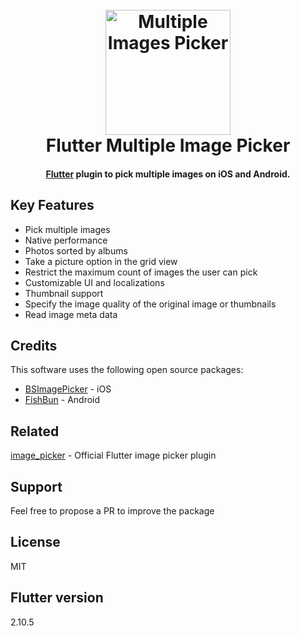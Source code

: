 <h1 align="center">
  <br>
  <a href="https://github.com/loic-hamdi/multiple_images_picker"><img src="https://github.com/loic-hamdi/multiple_images_picker/raw/master/screenshots/hero.png" alt="Multiple Images Picker" width="200"></a>
  <br>
  Flutter Multiple Image Picker
  <br>
</h1>


<h4 align="center">
  <a href="https://flutter.io" target="_blank">Flutter</a> plugin to pick multiple images on iOS and Android.
</h4>



## Key Features

- Pick multiple images
- Native performance
- Photos sorted by albums
- Take a picture option in the grid view
- Restrict the maximum count of images the user can pick
- Customizable UI and localizations
- Thumbnail support
- Specify the image quality of the original image or thumbnails
- Read image meta data


## Credits

This software uses the following open source packages:

- [BSImagePicker](https://github.com/mikaoj/BSImagePicker) - iOS
- [FishBun](https://github.com/sangcomz/FishBun) - Android

## Related

[image_picker](https://pub.dartlang.org/packages/image_picker) - Official Flutter image picker plugin

## Support

Feel free to propose a PR to improve the package

## License

MIT

## Flutter version
2.10.5
